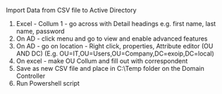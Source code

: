 Import Data from CSV file to Active Directory

1. Excel - Collum 1 - go across with Detail headings e.g. first name, last name, password
2. On AD  - click menu and go to view and enable advanced features
3. On AD - go on location - Right click, properties, Attribute editor (OU AND DC) (E.g. OU=IT,OU=Users,OU=Company,DC=exoip,DC=local)
4. On excel - make OU Collum and fill out with correspondent
5. Save as new CSV file and place in C:\Temp folder on the Domain Controller 
6. Run Powershell script

